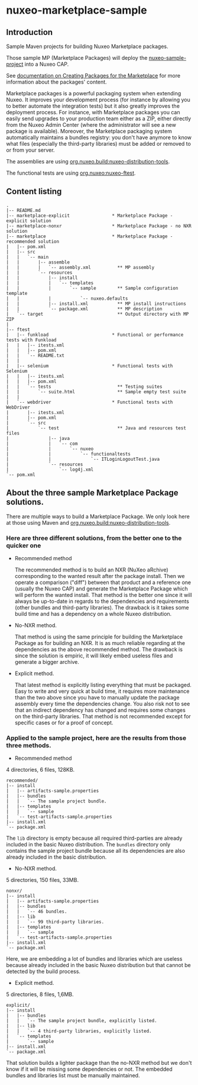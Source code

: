 nuxeo-marketplace-sample
========================

## Introduction

Sample Maven projects for building Nuxeo Marketplace packages.

Those sample MP (Marketplace Packages) will deploy the [nuxeo-sample-project](https://github.com/nuxeo/nuxeo-sample-project/) into a Nuxeo CAP.

See [documentation on Creating Packages for the Marketplace](http://doc.nuxeo.com/x/CwIz) for more information about the packages' content.

Marketplace packages is a powerful packaging system when extending Nuxeo.
It improves your development process (for instance by allowing you to better automate the integration tests) but it also greatly improves
the deployment process. For instance, with Marketplace packages you can easily send upgrades to your production team either as a ZIP, either
directly from the Nuxeo Admin Center (where the administrator will see a new package is available).
Moreover, the Marketplace packaging system automatically maintains a bundles registry: you don't have anymore to know what files (especially the third-party libraries)
must be added or removed to or from your server.

The assemblies are using [org.nuxeo.build:nuxeo-distribution-tools](https://github.com/nuxeo/nuxeo-distribution-tools).

The functional tests are using [org.nuxeo:nuxeo-ftest](https://github.com/nuxeo/tools-nuxeo-ftest).

## Content listing

    .
    |-- README.md
    |-- marketplace-explicit                * Marketplace Package - explicit solution
    |-- marketplace-nonxr                   * Marketplace Package - no NXR solution
    |-- marketplace                         * Marketplace Package - recommended solution
    |   |-- pom.xml
    |   |-- src
    |   |   `-- main
    |   |       |-- assemble
    |   |       |   `-- assembly.xml          ** MP assembly
    |   |       `-- resources
    |   |           |-- install
    |   |           |   `-- templates
    |   |           |       `-- sample        ** Sample configuration template
    |   |           |           `-- nuxeo.defaults
    |   |           |-- install.xml           ** MP install instructions
    |   |           `-- package.xml           ** MP description
    |   `-- target                            ** Output directory with MP ZIP
    |
    |-- ftest
    |   |-- funkload                        * Functional or performance tests with Funkload
    |   |   |-- itests.xml
    |   |   |-- pom.xml
    |   |   `-- README.txt
    |   |
    |   |-- selenium                        * Functional tests with Selenium
    |   |   |-- itests.xml
    |   |   |-- pom.xml
    |   |   `-- tests                         ** Testing suites
    |   |       `-- suite.html                ** Sample empty test suite
    |   |
    |   `-- webdriver                       * Functional tests with WebDriver
    |       |-- itests.xml
    |       |-- pom.xml
    |       `-- src
    |           `-- test                      ** Java and resources test files
    |               |-- java
    |               |   `-- com
    |               |       `-- nuxeo
    |               |           `-- functionaltests
    |               |               `-- ITLoginLogoutTest.java
    |               `-- resources
    |                   `-- log4j.xml
    `-- pom.xml

## About the three sample Marketplace Package solutions.

There are multiple ways to build a Marketplace Package. We only look here at those using Maven and
[org.nuxeo.build:nuxeo-distribution-tools](https://github.com/nuxeo/nuxeo-distribution-tools).

### Here are three different solutions, from the better one to the quicker one

 * Recommended method

   The recommended method is to build an NXR (NuXeo aRchive) corresponding to the wanted result after the package install. Then we operate a comparison ("diff") between that product and a reference one (usually the Nuxeo CAP) and generate the Marketplace Package which will perform the wanted install. That method is the better one since it will always be up-to-date in regards to the dependencies and requirements (other bundles and third-party libraries). The drawback is it takes some build time and has a dependency on a whole Nuxeo distribution.

 * No-NXR method.

   That method is using the same principle for building the Marketplace Package as for building an NXR. It is as much reliable regarding at the dependencies as the above recommended method. The drawback is since the solution is empiric, it will likely embed useless files and generate a bigger archive.

 * Explicit method.

   That latest method is explicitly listing everything that must be packaged. Easy to write and very quick at build time, it requires more maintenance than the two above since you have to manually update the package assembly every time the dependencies change. You also risk not to see that an indirect dependency has changed and requires some changes on the third-party libraries. That method is not recommended except for specific cases or for a proof of concept.

### Applied to the sample project, here are the results from those three methods.

 * Recommended method

4 directories, 6 files, 128KB.

    recommended/
    |-- install
    |   |-- artifacts-sample.properties
    |   |-- bundles
    |   |   `-- The sample project bundle.
    |   |-- templates
    |   |   `-- sample
    |   `-- test-artifacts-sample.properties
    |-- install.xml
    `-- package.xml

The `lib` directory is empty because all required third-parties are already included in the basic Nuxeo distribution.
The `bundles` directory only contains the sample project bundle because all its dependencies are also already included in the basic distribution.

 * No-NXR method.

5 directories, 150 files, 33MB.

    nonxr/
    |-- install
    |   |-- artifacts-sample.properties
    |   |-- bundles
    |   |   `-- 46 bundles.
    |   |-- lib
    |   |   `-- 99 third-party libraries.
    |   |-- templates
    |   |   `-- sample
    |   `-- test-artifacts-sample.properties
    |-- install.xml
    `-- package.xml

Here, we are embedding a lot of bundles and libraries which are useless because already included in the basic Nuxeo distribution but that cannot be detected by the build process.

 * Explicit method.

5 directories, 8 files, 1,6MB.

    explicit/
    |-- install
    |   |-- bundles
    |   |   `-- The sample project bundle, explicitly listed.
    |   |-- lib
    |   |   `-- 4 third-party libraries, explicitly listed.
    |   `-- templates
    |       `-- sample
    |-- install.xml
    `-- package.xml

That solution builds a lighter package than the no-NXR method but we don't know if it will be missing some dependencies or not. The embedded bundles and libraries list must be manually maintained.


